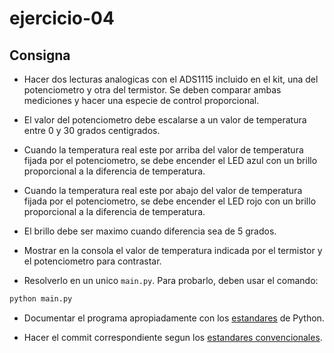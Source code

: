 # ejercicio-04

## Consigna

- Hacer dos lecturas analogicas con el ADS1115 incluido en el kit, una del potenciometro y otra del termistor. Se deben comparar ambas mediciones y hacer una especie de control proporcional.

- El valor del potenciometro debe escalarse a un valor de temperatura entre 0 y 30 grados centigrados.

- Cuando la temperatura real este por arriba del valor de temperatura fijada por el potenciometro, se debe encender el LED azul con un brillo proporcional a la diferencia de temperatura.

- Cuando la temperatura real este por abajo del valor de temperatura fijada por el potenciometro, se debe encender el LED rojo con un brillo proporcional a la diferencia de temperatura.

- El brillo debe ser maximo cuando diferencia sea de 5 grados.

- Mostrar en la consola el valor de temperatura indicada por el termistor y el potenciometro para contrastar.

- Resolverlo en un unico `main.py`. Para probarlo, deben usar el comando:

```bash
python main.py
```

- Documentar el programa apropiadamente con los [estandares](https://realpython.com/documenting-python-code/) de Python.

- Hacer el commit correspondiente segun los [estandares convencionales](https://www.conventionalcommits.org/en/v1.0.0/).
